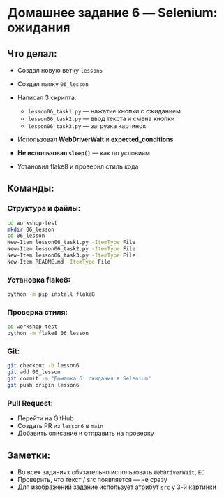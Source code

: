 # Домашнее задание 6 — Selenium: ожидания

## Что делал:

* Создал новую ветку `lesson6`
* Создал папку `06_lesson`
* Написал 3 скрипта:

  * `lesson06_task1.py` — нажатие кнопки с ожиданием
  * `lesson06_task2.py` — ввод текста и смена кнопки
  * `lesson06_task3.py` — загрузка картинок
* Использовал **WebDriverWait** и **expected\_conditions**
* **Не использовал `sleep()`** — как по условиям
* Установил flake8 и проверил стиль кода

## Команды:

### Структура и файлы:

```bash
cd workshop-test
mkdir 06_lesson
cd 06_lesson
New-Item lesson06_task1.py -ItemType File
New-Item lesson06_task2.py -ItemType File
New-Item lesson06_task3.py -ItemType File
New-Item README.md -ItemType File
```

### Установка flake8:

```bash
python -m pip install flake8
```

### Проверка стиля:

```bash
cd workshop-test
python -m flake8 06_lesson
```

### Git:

```bash
git checkout -b lesson6
git add 06_lesson
git commit -m "Домашка 6: ожидания в Selenium"
git push origin lesson6
```

### Pull Request:

* Перейти на GitHub
* Создать PR из `lesson6` в `main`
* Добавить описание и отправить на проверку

## Заметки:

* Во всех заданиях обязательно использовать `WebDriverWait`, `EC`
* Проверить, что текст / src появляется — не сразу
* Для изображений задание использует атрибут `src` у 3-й картинки
